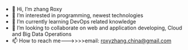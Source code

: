 - 👋 Hi, I’m zhang Roxy
- 👀 I’m interested in programming, newest technologies
- 🌱 I’m currently learning DevOps related knowledge
- 💞️ I’m looking to collaborate on web and application developing, Cloud and Big Data Operations
- 📫 How to reach me--->>>>email: roxyzhang.china@gmail.com
